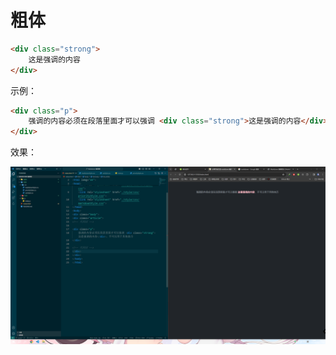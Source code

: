 # 粗体

```html
<div class="strong">
    这是强调的内容
</div>
```

示例：

```html
<div class="p">
    强调的内容必须在段落里面才可以强调 <div class="strong">这是强调的内容</div>，不可以用于其他地方
</div>
```

效果：

![图 0](images/a513b6f6cd7f30de4b52932241842086cf502f3faa7092ab73fcd2e1017796ce.png)  
